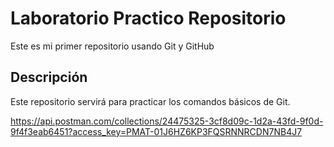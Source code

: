 # Laboratorio Practico Repositorio

Este es mi primer repositorio usando Git y GitHub

## Descripción
Este repositorio servirá para practicar los comandos básicos de Git.

https://api.postman.com/collections/24475325-3cf8d09c-1d2a-43fd-9f0d-9f4f3eab6451?access_key=PMAT-01J6HZ6KP3FQSRNNRCDN7NB4J7
